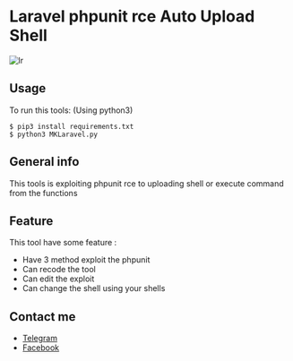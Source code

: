 # Laravel phpunit rce Auto Upload Shell

[logo]: https://raw.githubusercontent.com/MataKucing-OFC/phpunit-rce/main/lr.png "MK1337 Laravel Auto Upload Shell"	
![lr](https://user-images.githubusercontent.com/72303820/225427987-5019e48d-3c19-4d02-b752-d48281d4c766.png)

## Usage
To run this tools:
(Using python3)
```
$ pip3 install requirements.txt
$ python3 MKLaravel.py
```

## General info
This tools is exploiting phpunit rce to uploading shell or execute command from the functions

## Feature
This tool have some feature :
* Have 3 method exploit the phpunit
* Can recode the tool
* Can edit the exploit
* Can change the shell using your shells

## Contact me
* [Telegram](https://t.me/mk1337_HxR)
* [Facebook](https://www.facebook.com/profile.php?id=100058299691325)

